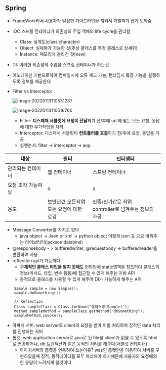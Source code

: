 ## Spring

- FrameWork라서 사용자가 일정한 가이드라인을 지켜서 개발하기 쉽게 도와줌

- IOC 스프링 컨테이너가 의존성의 주입 객체의 life cycle을 관리함

  - Class: 설계도(class character)
  - Object: 실체화가 가능한 것(추상 클래스를 특정 클래스로 상세화)
  - Instance: 메모리에 올라간 것(new)

- DI: 이러한 의존성의 주입을 스프링 컨테이너가 하는것

- 어노테이션 기반으로하여 컴파일시에 오류 체크 가능, 런타임시 특정 기능을 실행하도록 정보를 제공한다

- Filter vs Interceptor

  ![image-20220113110531237](C:\Users\gi718\AppData\Roaming\Typora\typora-user-images\image-20220113110531237.png)

  ![image-20220113110516760](C:\Users\gi718\AppData\Roaming\Typora\typora-user-images\image-20220113110516760.png)

  - Filter: **디스패처 서블릿에 요청이 전달**되기 전/후에 url 에 맞는 모든 요청, 응답에 대한 부가작업을 처리
  - Interceptor: 디스패처 서블릿이 **컨트롤러를 호출**하기 전/후에 요청, 응답을 가공
  - 실행순서: filter -> interceptor -> aop

| 대상               | 필터                                         | 인터셉터                                                  |
| ------------------ | -------------------------------------------- | --------------------------------------------------------- |
| 관리되는 컨테이너  | 웹 컨테이너                                  | 스프링 컨테이너                                           |
| 요청 조작 가능여부 | o                                            | x                                                         |
| 용도               | 보안관련 모든작업<br />모든 요청에 대한 로깅 | 인증/인가같은 작업<br />controller로 넘겨주는 정보의 가공 |

- Message Converter를 가지고 있다
  - java object -> Json or xml -> python object 이렇게 json 등 으로 바꿔주는 라이브러리(jackson databind)
- @responsebody - > bufferedwriter, @requestbody -> bufferedreader를 변환하여 사용
- reflection api가 가능하다
  - **구체적인 클래스 타입을 알지 못해도** 런타임에 static영역을 참조하여 클래스의 정보(메서드, 타입, 변수 등등)에 접근할 수 있게 해주는 자바 API
  - 동적으로 클래스를 사용할 수 있게 해주어 DI가 가능하게 해주는 API

```
	Sample sample = new Sample();
    sample.doSomething();

    // Reflection
    Class sampleClazz = Class.forName("클래스명(Sample)");
    Method sampleMethod = sampleClazz.getMethod("doSomething");
    sampleMethod.invoke();
```

- 아파치 서버: web server로 client의 요청을 받아 이를 처리하여 정적인 data 처리를 진행하는 서버
- 톰캣: web application server로 java로 된 file을 client가 읽을 수 있도록 html로 변경하거나, db 트랜잭션과 같은 동적인 처리를 해준다(서블릿 컨테이너)
  - 아파치서버와 톰캣을 연동하여 쓰는이유? was인 톰캣만을 이용하여 서버를 구현하였을때 정적, 동적데이터를 모두 처리해야 하기때문에 사용자의 요청에의한 응답이 느려지게 될것이다

